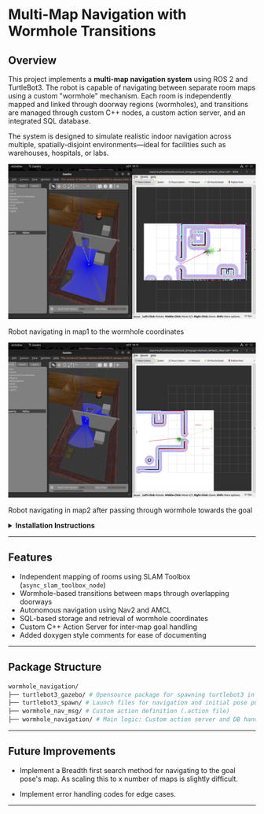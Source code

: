 # Multi-Map Navigation with Wormhole Transitions

## Overview

This project implements a **multi-map navigation system** using ROS 2 and TurtleBot3. The robot is capable of navigating between separate room maps using a custom "wormhole" mechanism. Each room is independently mapped and linked through doorway regions (wormholes), and transitions are managed through custom C++ nodes, a custom action server, and an integrated SQL database.

The system is designed to simulate realistic indoor navigation across multiple, spatially-disjoint environments—ideal for facilities such as warehouses, hospitals, or labs.

![Robot navigating in map1](robot_map1.png)

Robot navigating in map1 to the wormhole coordinates

![Robot navigating in map2](robot_map2.png)

Robot navigating in map2 after passing through wormhole towards the goal

<details>
  <summary><strong>Installation Instructions</strong></summary>

### Prerequisites

- ROS 2 Humble
- TurtleBot3
- SLAM Toolbox
- SQLite3
- Navigation 2
- nlohmann_json library

### Installation Steps

```bash
mkdir wormhole_navigation/src
cd ~/wormhole_navigation/src
git clone <https://github.com/nirmalram07/wormhole_navigation.git>
cd ../
colcon build --packages-select turtlbot3_gazebo turtlebot3_spawn wormhole_nav_msg
source install/setup.bash
colcon build --packages-select wormhole_navigation
```

### Launch methods

(ps: I hope you're inside the wormhole_navigation folder)

#### Terminal tab 1(Gazebo custom world launcher)

```bash
source install/setup.bash
ros2 launch turtlebot3_gazebo turtlebot3_world.launch.py
```

#### Terminal tab 2(Navigation 2 launcher)

```bash
source install/setup.bash
ros2 launch turtlebot3_spawn turtlebot_gazebo.launch.py
```

#### Terminal tab 3(Flow control server)

```bash
source install/setup.bash
ros2 run wormhole_navigation wormhole_navigator
```

#### Terminal tab 4(Wormhole navigation demo client)

```bash
source install/setup.bash
ros2 run turtlebot3_spawn wormhole_nav_client
```

</details>

---

## Features

- Independent mapping of rooms using SLAM Toolbox (`async_slam_toolbox_node`)
- Wormhole-based transitions between maps through overlapping doorways
- Autonomous navigation using Nav2 and AMCL
- SQL-based storage and retrieval of wormhole coordinates
- Custom C++ Action Server for inter-map goal handling
- Added doxygen style comments for ease of documenting

---

## Package Structure

```bash
wormhole_navigation/
├── turtlebot3_gazebo/ # Opensource package for spawning turtlebot3 in custom world
├── turtlebot3_spawn/ # Launch files for navigation and initial pose pub
├── wormhole_nav_msg/ # Custom action definition (.action file)
├── wormhole_navigation/ # Main logic: Custom action server and DB handling

```

---

## Future Improvements

- Implement a Breadth first search method for navigating to the goal pose's map. As scaling this to x number of maps is slightly difficult.

- Implement error handling codes for edge cases.

---
